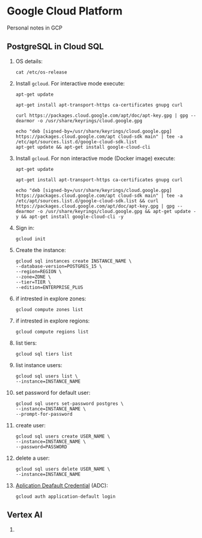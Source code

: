 # Google Cloud Platform

Personal notes in GCP

## PostgreSQL in Cloud SQL

1. OS details:

    ```cat /etc/os-release```

2. Install `gcloud`. For interactive mode execute:

    ```
    apt-get update
    
    apt-get install apt-transport-https ca-certificates gnupg curl
    
    curl https://packages.cloud.google.com/apt/doc/apt-key.gpg | gpg --dearmor -o /usr/share/keyrings/cloud.google.gpg
    
    echo "deb [signed-by=/usr/share/keyrings/cloud.google.gpg] https://packages.cloud.google.com/apt cloud-sdk main" | tee -a /etc/apt/sources.list.d/google-cloud-sdk.list
    apt-get update && apt-get install google-cloud-cli
    ```

3. Install `gcloud`. For non interactive mode (Docker image) execute:

    ```
    apt-get update
    
    apt-get install apt-transport-https ca-certificates gnupg curl

    echo "deb [signed-by=/usr/share/keyrings/cloud.google.gpg] https://packages.cloud.google.com/apt cloud-sdk main" | tee -a /etc/apt/sources.list.d/google-cloud-sdk.list && curl https://packages.cloud.google.com/apt/doc/apt-key.gpg | gpg --dearmor -o /usr/share/keyrings/cloud.google.gpg && apt-get update -y && apt-get install google-cloud-cli -y
    ```

4. Sign in:

    ```
    gcloud init
    ```

5. Create the instance:

    ```
    gcloud sql instances create INSTANCE_NAME \
    --database-version=POSTGRES_15 \
    --region=REGION \
    --zone=ZONE \
    --tier=TIER \
    --edition=ENTERPRISE_PLUS
    ```

6. if intrested in explore zones:

    ```
    gcloud compute zones list
    ```

7. if intrested in explore regions:

    ```
    gcloud compute regions list
    ```

8. list tiers:

    ```
    gcloud sql tiers list
    ```

<!-- gcloud sql instances create pgvec \
--database-version=POSTGRES_15 \
--region=us-east1 \
--tier=db-f1-micro -->

9. list instance users:

    ```
    gcloud sql users list \
    --instance=INSTANCE_NAME
    ```

10. set password for default user:

    ```
    gcloud sql users set-password postgres \
    --instance=INSTANCE_NAME \
    --prompt-for-password
    ```

11. create user:
    ```
    gcloud sql users create USER_NAME \
    --instance=INSTANCE_NAME \
    --password=PASSWORD
    ```

12. delete a user:
    ```
    gcloud sql users delete USER_NAME \
    --instance=INSTANCE_NAME
    ```

13. [Aplication Deafault Credential](https://cloud.google.com/docs/authentication/provide-credentials-adc#how-to) (ADC):
    ```
    gcloud auth application-default login
    ```

## Vertex AI

1. 